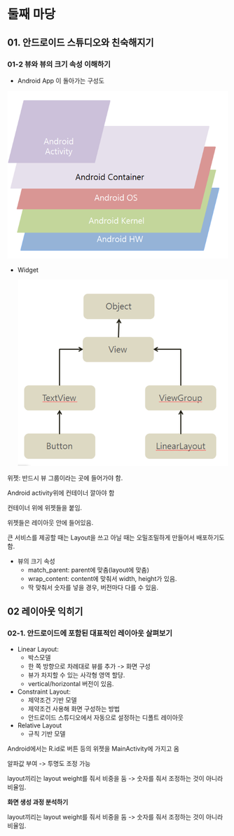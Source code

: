 # 둘째 마당

## 01. 안드로이드 스튜디오와 친숙해지기

### 01-2 뷰와 뷰의 크기 속성 이해하기

- Android App 이 돌아가는 구성도

![](./structure.PNG)

- Widget

  ![](./cap_2.PNG)

위젯: 반드시 뷰 그룹이라는 곳에 들어가야 함.

Android activity위에 컨테이너 깔아야 함

컨테이너 위에 위젯들을 붙임.

위젯들은 레이아웃 안에 들어있음.



큰 서비스를 제공할 때는 Layout을 쓰고 아닐 때는 오밀조밀하게 만들어서 배포하기도 함.

- 뷰의 크기 속성
  - match_parent: parent에 맞춤(layout에 맞춤)
  - wrap_content: content에 맞춰서 width, height가 있음.
  - 딱 맞춰서 숫자를 넣을 경우, 버전마다 다를 수 있음. 

## 02 레이아웃  익히기

### 02-1. 안드로이드에 포함된 대표적인 레이아웃 살펴보기

- Linear Layout: 
  - 박스모델
  - 한 쪽 방향으로 차례대로 뷰를 추가 -> 화면 구성
  - 뷰가 차지할 수 있는 사각형 영역 할당.
  - vertical/horizontal 버전이 있음.
- Constraint Layout: 
  - 제약조건 기반 모델
  - 제약조건 사용해 화면 구성하는 방법
  - 안드로이드 스튜디오에서 자동으로 설정하는 디폴트 레이아웃
- Relative Layout
  - 규칙 기반 모델



Android에서는 R.id로 버튼 등의 위젯을 MainActivity에 가지고 옴

알파값 부여 -> 투명도 조정 가능

layout끼리는 layout weight를 줘서 비중을 둠 -> 숫자를 줘서 조정하는 것이 아니라 비율임.



**화면 생성 과정 분석하기**

layout끼리는 layout weight를 줘서 비중을 둠 -> 숫자를 줘서 조정하는 것이 아니라 비율임.

